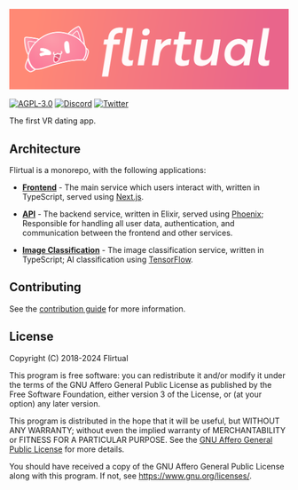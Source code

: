 [![Flirtual](apps/frontend/public/images/brand/gradient.svg)](https://flirtu.al)

[![AGPL-3.0](https://img.shields.io/github/license/flirtual/flirtual?color=663366&label=%C2%A9%202018-2024%20Flirtual&logo=gnu)](LICENSE)
[![Discord](https://img.shields.io/discord/455219574036496404?color=5865f2&label=Discord&logo=discord&logoColor=5865f2&style=flat)](https://discord.gg/flirtual)
[![Twitter](https://img.shields.io/static/v1?color=1da1f2&label=Twitter&message=%40getflirtual&logo=twitter&style=flat)](https://twitter.com/getflirtual)

The first VR dating app.

## Architecture
Flirtual is a monorepo, with the following applications:

* [**Frontend**](/apps/frontend/) - The main service which users interact with, written in TypeScript, served using [Next.js](https://nextjs.org/).

* [**API**](/apps/api/) - The backend service, written in Elixir, served using [Phoenix](https://phoenixframework.org/); Responsible for handling all user data, authentication, and communication between the frontend and other services.

* [**Image Classification**](/apps/image-classification/) - The image classification service, written in TypeScript; AI classification using [TensorFlow](https://www.tensorflow.org).

## Contributing
See the [contribution guide](/.github/CONTRIBUTING.md) for more information.

## License
Copyright (C) 2018-2024 Flirtual

This program is free software: you can redistribute it and/or modify
it under the terms of the GNU Affero General Public License as published
by the Free Software Foundation, either version 3 of the License, or
(at your option) any later version.

This program is distributed in the hope that it will be useful,
but WITHOUT ANY WARRANTY; without even the implied warranty of
MERCHANTABILITY or FITNESS FOR A PARTICULAR PURPOSE. See the
[GNU Affero General Public License](/LICENSE) for more details.

You should have received a copy of the GNU Affero General Public License
along with this program. If not, see <https://www.gnu.org/licenses/>.
